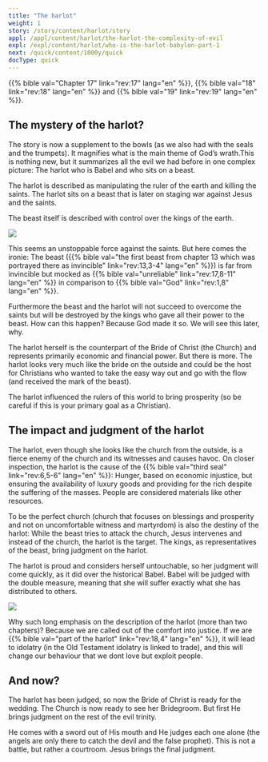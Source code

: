 ```yaml
---
title: "The harlot"
weight: 1
story: /story/content/harlot/story
appl: /appl/content/harlot/the-harlot-the-complexity-of-evil
expl: /expl/content/harlot/who-is-the-harlot-babylon-part-1
next: /quick/content/1000y/quick
docType: quick
---
```


{{% bible val="Chapter 17" link="rev:17" lang="en" %}}, {{% bible val="18" link="rev:18" lang="en" %}} and {{% bible val="19" link="rev:19" lang="en" %}}.

## The mystery of the harlot?

The story is now a supplement to the bowls (as we also had with the seals and the trumpets). It magnifies what is the main theme of God’s wrath.This is nothing new, but it summarizes all the evil we had before in one complex picture: The harlot who is Babel and who sits on a beast.

The harlot is described as manipulating the ruler of the earth and killing the saints. The harlot sits on a beast that is later on staging war against Jesus and the saints.

The beast itself is described with control over the kings of the earth.

![](/images/Hure+Tier_en.jpg)

This seems an unstoppable force against the saints. But here comes the ironie: The beast ({{% bible val="the first beast from chapter 13 which was portrayed there as invincible" link="rev:13,3-4" lang="en" %}}) is far from invincible but mocked as {{% bible val="unreliable" link="rev:17,8-11" lang="en" %}} in comparison to {{% bible val="God" link="rev:1,8" lang="en" %}}.

Furthermore the beast and the harlot will not succeed to overcome the saints but will be destroyed by the kings who gave all their power to the beast. How can this happen? Because God made it so. We will see this later, why.

The harlot herself is the counterpart of the Bride of Christ (the Church) and represents primarily economic and financial power. But there is more. The harlot looks very much like the bride on the outside and could be the host for Christians who wanted to take the easy way out and go with the flow (and received the mark of the beast).

The harlot influenced the rulers of this world to bring prosperity (so be careful if this is your primary goal as a Christian).

## The impact and judgment of the harlot

The harlot, even though she looks like the church from the outside, is a fierce enemy of the church and its witnesses and causes havoc. On closer inspection, the harlot is the cause of the {{% bible val="third seal" link="rev:6,5-6" lang="en" %}}: Hunger, based on economic injustice, but ensuring the availability of luxury goods and providing for the rich despite the suffering of the masses. People are considered materials like other resources.

To be the perfect church (church that focuses on blessings and prosperity and not on uncomfortable witness and martyrdom) is also the destiny of the harlot: While the beast tries to attack the church, Jesus intervenes and instead of the church, the harlot is the target. The kings, as representatives of the beast, bring judgment on the harlot.

The harlot is proud and considers herself untouchable, so her judgment will come quickly, as it did over the historical Babel. Babel will be judged with the double measure, meaning that she will suffer exactly what she has distributed to others.

![](/images/Hure_en.jpg)

Why such long emphasis on the description of the harlot (more than two chapters)? Because we are called out of the comfort into justice. If we are {{% bible val="part of the harlot" link="rev:18,4" lang="en" %}}, it will lead to idolatry (in the Old Testament idolatry is linked to trade), and this will change our behaviour that we dont love but exploit people.

## And now?

The harlot has been judged, so now the Bride of Christ is ready for the wedding. The Church is now ready to see her Bridegroom. But first He brings judgment on the rest of the evil trinity.

He comes with a sword out of His mouth and He judges each one alone (the angels are only there to catch the devil and the false prophet). This is not a battle, but rather a courtroom. Jesus brings the final judgment.
